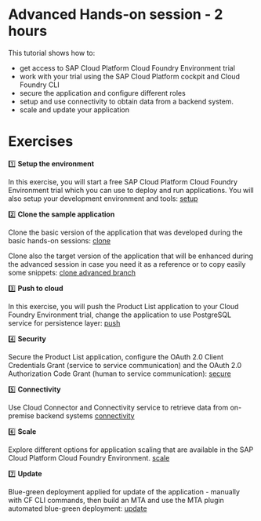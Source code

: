 # Advanced Hands-on session - 2 hours

This tutorial shows how to:
* get access to SAP Cloud Platform Cloud Foundry Environment trial
* work with your trial using the SAP Cloud Platform cockpit and Cloud Foundry CLI
* secure the application and configure different roles
* setup and use connectivity to obtain data from a backend system.
* scale and update your application

# Exercises

:one: **Setup the environment**

In this exercise, you will start a free SAP Cloud Platform Cloud Foundry Environment trial which you can use to deploy and run applications. You will also setup your development environment and tools: [setup](../01_setup)

:two: **Clone the sample application**

 Clone the basic version of the application that was developed during the basic hands-on sessions: [clone](../02_clone)

 Clone also the target version of the application that will be enhanced during the advanced session in case you need it as a reference or to copy easily some snippets: [clone advanced branch](../11_clonebranch)

:three: **Push to cloud**

In this exercise, you will push the Product List application to your Cloud Foundry Environment trial, change the application to use PostgreSQL service for persistence layer: [push](../04_push)

:four: **Security**

Secure the Product List application, configure the OAuth 2.0 Client Credentials Grant (service to service communication) and the OAuth 2.0 Authorization Code Grant (human to service communication):  [secure](../09_secure)

:five: **Connectivity**

Use Cloud Connector and Connectivity service to retrieve data from on-premise backend systems [connectivity](../10_connectivity)

:six: **Scale**

Explore different options for application scaling that are available in the SAP Cloud Platform Cloud Foundry Environment.  [scale](../07_scale)

:seven: **Update**

Blue-green deployment applied for update of the application - manually with CF CLI commands, then build an MTA and use the MTA plugin automated blue-green deployment: [update](../08_update)
